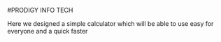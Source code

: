#PRODIGY INFO TECH

Here we designed a simple calculator which will be able to use easy for everyone and a quick faster
